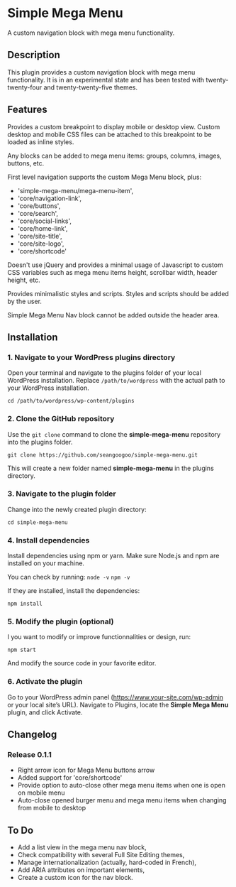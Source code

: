 # Simple Mega Menu

A custom navigation block with mega menu functionality.


## Description

This plugin provides a custom navigation block with mega menu functionality.
It is in an experimental state and has been tested with twenty-twenty-four and twenty-twenty-five themes.


## Features

Provides a custom breakpoint to display mobile or desktop view.
Custom desktop and mobile CSS files can be attached to this breakpoint to be loaded as inline styles.

Any blocks can be added to mega menu items: groups, columns, images, buttons, etc.

First level navigation supports the custom Mega Menu block, plus:

- 'simple-mega-menu/mega-menu-item',
- 'core/navigation-link',
- 'core/buttons',
- 'core/search',
- 'core/social-links',
- 'core/home-link',
- 'core/site-title',
- 'core/site-logo',
- 'core/shortcode'

Doesn't use jQuery and provides a minimal usage of Javascript to custom CSS variables such as mega menu items height, scrollbar width, header height, etc.

Provides minimalistic styles and scripts. Styles and scripts should be added by the user.

Simple Mega Menu Nav block cannot be added outside the header area.


## Installation

### 1. Navigate to your WordPress plugins directory

Open your terminal and navigate to the plugins folder of your local WordPress installation. Replace `/path/to/wordpress` with the actual path to your WordPress installation.

`cd /path/to/wordpress/wp-content/plugins`


### 2. Clone the GitHub repository

Use the `git clone` command to clone the **simple-mega-menu** repository into the plugins folder.

`git clone https://github.com/seangoogoo/simple-mega-menu.git`

This will create a new folder named **simple-mega-menu** in the plugins directory.


### 3. Navigate to the plugin folder

Change into the newly created plugin directory:

`cd simple-mega-menu`


### 4. Install dependencies

Install dependencies using npm or yarn.
Make sure Node.js and npm are installed on your machine. 

You can check by running:
`node -v`
`npm -v`

If they are installed, install the dependencies:

`npm install`


### 5. Modify the plugin (optional)

I you want to modify or improve functionnalities or design, run:

`npm start`

And modify the source code in your favorite editor.


### 6. Activate the plugin

Go to your WordPress admin panel (https://www.your-site.com/wp-admin or your local site’s URL). Navigate to Plugins, locate the **Simple Mega Menu** plugin, and click Activate.


## Changelog

### Release 0.1.1
  - Right arrow icon for Mega Menu buttons arrow
  - Added support for 'core/shortcode'
  - Provide option to auto-close other mega menu items when one is open on mobile menu
  - Auto-close opened burger menu and mega menu items when changing from mobile to desktop

## To Do

- Add a list view in the mega menu nav block,
- Check compatibility with several Full Site Editing themes,
- Manage internationalization (actually, hard-coded in French),
- Add ARIA attributes on important elements,
- Create a custom icon for the nav block.